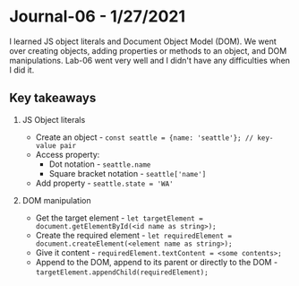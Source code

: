 # Journal-06 - 1/27/2021

I learned JS object literals and Document Object Model (DOM). We went over creating objects, adding properties or methods to an object, and DOM manipulations. Lab-06 went very well and I didn't have any difficulties when I did it.

## Key takeaways

1. JS Object literals

   - Create an object - `const seattle = {name: 'seattle'}; // key-value pair`
   - Access property:
     - Dot notation - `seattle.name`
     - Square bracket notation - `seattle['name']`
   - Add property - `seattle.state = 'WA'`

2. DOM manipulation

   - Get the target element - `let targetElement = document.getElementById(<id name as string>);`
   - Create the required element - `let requiredElement = document.createElement(<element name as string>);`
   - Give it content - `requiredElement.textContent = <some contents>;`
   - Append to the DOM, append to its parent or directly to the DOM - `targetElement.appendChild(requiredElement);`
